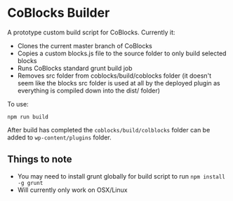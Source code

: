 # CoBlocks Builder

A prototype custom build script for CoBlocks. Currently it:

* Clones the current master branch of CoBlocks
* Copies a custom blocks.js file to the source folder to only build selected blocks
* Runs CoBlocks standard grunt build job
* Removes src folder from coblocks/build/coblocks folder (it doesn't seem like the blocks src folder is used at all by the deployed plugin as everything is compiled down into the dist/ folder)

To use:
```shell
npm run build
```

After build has completed the `coblocks/build/colblocks` folder can be added to `wp-content/plugins` folder.

## Things to note

* You may need to install grunt globally for build script to run `npm install -g grunt`
* Will currently only work on OSX/Linux

